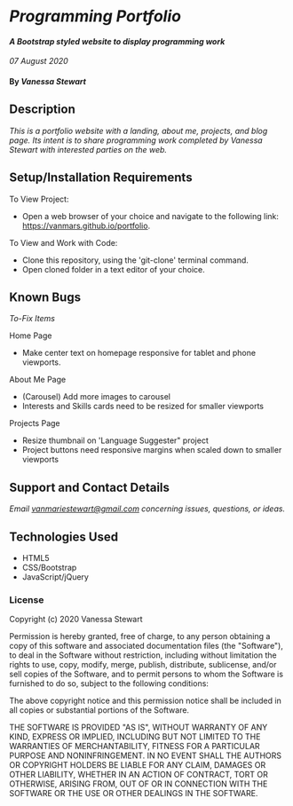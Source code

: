 # _Programming Portfolio_

#### _A Bootstrap styled website to display programming work_
_07 August 2020_

#### By _**Vanessa Stewart**_

## Description

_This is a portfolio website with a landing, about me, projects, and blog page. Its intent is to share programming work completed by Vanessa Stewart with interested parties on the web._

## Setup/Installation Requirements
To View Project:
* Open a web browser of your choice and navigate to the following link: https://vanmars.github.io/portfolio.

To View and Work with Code:
* Clone this repository, using the 'git-clone' terminal command.
* Open cloned folder in a text editor of your choice.

## Known Bugs

_To-Fix Items_

Home Page
* Make center text on homepage responsive for tablet and phone viewports.

About Me Page
* (Carousel) Add more images to carousel
* Interests and Skills cards need to be resized for smaller viewports

Projects Page
* Resize thumbnail on 'Language Suggester" project
* Project buttons need responsive margins when scaled down to smaller viewports

## Support and Contact Details

_Email vanmariestewart@gmail.com concerning issues, questions, or ideas._

## Technologies Used

* HTML5
* CSS/Bootstrap
* JavaScript/jQuery

### License

Copyright (c) 2020 Vanessa Stewart

Permission is hereby granted, free of charge, to any person obtaining a copy
of this software and associated documentation files (the "Software"), to deal
in the Software without restriction, including without limitation the rights
to use, copy, modify, merge, publish, distribute, sublicense, and/or sell
copies of the Software, and to permit persons to whom the Software is
furnished to do so, subject to the following conditions:

The above copyright notice and this permission notice shall be included in all
copies or substantial portions of the Software.

THE SOFTWARE IS PROVIDED "AS IS", WITHOUT WARRANTY OF ANY KIND, EXPRESS OR
IMPLIED, INCLUDING BUT NOT LIMITED TO THE WARRANTIES OF MERCHANTABILITY,
FITNESS FOR A PARTICULAR PURPOSE AND NONINFRINGEMENT. IN NO EVENT SHALL THE
AUTHORS OR COPYRIGHT HOLDERS BE LIABLE FOR ANY CLAIM, DAMAGES OR OTHER
LIABILITY, WHETHER IN AN ACTION OF CONTRACT, TORT OR OTHERWISE, ARISING FROM,
OUT OF OR IN CONNECTION WITH THE SOFTWARE OR THE USE OR OTHER DEALINGS IN THE
SOFTWARE.